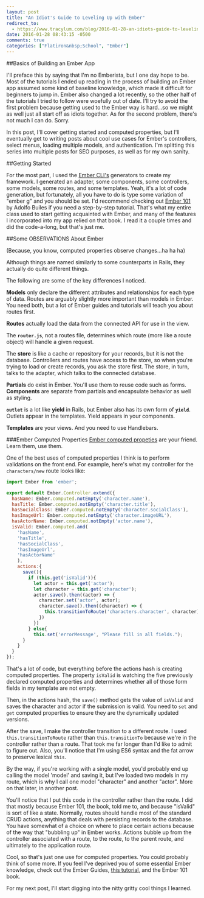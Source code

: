 ```yaml
---
layout: post
title: "An Idiot's Guide to Leveling Up with Ember"
redirect_to:
  - https://www.tracylum.com/blog/2016-01-28-an-idiots-guide-to-leveling-up-with-ember/
date: 2016-01-28 08:43:15 -0500
comments: true
categories: ["Flatiron&nbsp;School", "Ember"] 
---
```


##Basics of Building an Ember App

I'll preface this by saying that I'm no Emberista, but I one day hope to be. Most of the tutorials I ended up reading in the process of building an Ember app assumed some kind of baseline knowledge, which made it difficult for beginners to jump in. Ember also changed a lot recently, so the other half of the tutorials I tried to follow were woefully out of date. I'll try to avoid the first problem because getting used to the Ember way is hard...so we might as well just all start off as idiots together. As for the second problem, there's not much I can do. Sorry. 

In this post, I'll cover getting started and computed properties, but I'll eventually get to writing posts about cool use cases for Ember's controllers,  select menus, loading multiple models, and authentication. I'm splitting this series into multiple posts for SEO purposes, as well as for my own sanity. 

##Getting Started

For the most part, I used the [Ember CLI's](http://ember-cli.com/) generators to create my framework. I generated an adapter, some components, some controllers, some models, some routes, and some templates. Yeah, it's a lot of code generation, but fortunately, all you have to do is type some variation of "ember g" and you should be set. I'd recommend checking out [Ember 101](https://leanpub.com/ember-cli-101) by Adolfo Builes if you need a step-by-step tutorial. That's what my entire class used to start getting acquainted with Ember, and many of the features I incorporated into my app relied on that book. I read it a couple times and did the code-a-long, but that's just me. 

##Some OBSERVATIONS About Ember 

(Because, you know, computed properties observe changes...ha ha ha)

Although things are named similarly to some counterparts in Rails, they actually do quite different things. 

The following are some of the key differences I noticed. 

**Models** only declare the different attributes and relationships for each type of data. Routes are arguably slightly more important than models in Ember. You need both, but a lot of Ember guides and tutorials will teach you about routes first. 

**Routes** actually load the data from the connected API for use in the view. 

The **`router.js`**, not a routes file, determines which route (more like a route object) will handle a given request. 

The **store** is like a cache or repository for your records, but it is not the database. Controllers and routes have access to the store, so when you're trying to load or create records, you ask the store first. The store, in turn, talks to the adapter, which talks to the connected database. 

**Partials** do exist in Ember. You'll use them to reuse code such as forms. **Components** are separate from partials and encapsulate behavior as well as styling. 

**`outlet`** is a lot like **yield** in Rails, but Ember also has its own form of **`yield`**. Outlets appear in the templates. Yield appears in your components. 

**Templates** are your views. And you need to use Handlebars. 
<!-- more -->

###Ember Computed Properties 
[Ember computed propeties](http://emberjs.com/api/classes/Ember.computed.html) are your friend. Learn them, use them. 

One of the best uses of computed properties I think is to perform validations on the front end. For example, here's what my controller for the `characters/new` route looks like: 

```javascript
import Ember from 'ember';

export default Ember.Controller.extend({
  hasName: Ember.computed.notEmpty('character.name'), 
  hasTitle: Ember.computed.notEmpty('character.title'),
  hasSocialClass: Ember.computed.notEmpty('character.socialClass'),
  hasImageUrl: Ember.computed.notEmpty('character.imageURL'),
  hasActorName: Ember.computed.notEmpty('actor.name'),
  isValid: Ember.computed.and(
    'hasName',
    'hasTitle',
    'hasSocialClass',
    'hasImageUrl',
    'hasActorName'
    ),
    actions:{
      save(){
        if (this.get('isValid')){
          let actor = this.get('actor');
          let character = this.get('character');
          actor.save().then((actor) => {
            character.set('actor', actor);
            character.save().then((character) => {
              this.transitionToRoute('characters.character', character);
            })
          })
        } else{
          this.set('errorMessage', "Please fill in all fields.");
      }
    }
  }
});

```

That's a lot of code, but everything before the actions hash is creating computed properties. The property `isValid` is watching the five previously declared computed properties and determines whether all of those form fields in my template are not empty. 

Then, in the actions hash, the `save()` method gets the value of `isValid` and saves the character and actor if the submission is valid. You need to `set` and `get` computed properties to ensure they are the dynamically updated versions. 

After the save, I make the controller transition to a different route. I used `this.transitionToRoute` rather than `this.transitionTo` because we're in the controller rather than a route. That took me far longer than I'd like to admit to figure out. Also, you'll notice that I'm using ES6 syntax and the fat arrow to preserve lexical `this`. 

By the way, if you're working with a single model, you'd probably end up calling the model 'model' and saving it, but I've loaded two models in my route, which is why I call one model "character" and another "actor". More on that later, in another post. 

You'll notice that I put this code in the controller rather than the route. I did that mostly because Ember 101, the book, told me to, and because "isValid" is sort of like a state. Normally, routes should handle most of the standard CRUD actions, anything that deals with persisting records to the database. You have somewhat of a choice on where to place certain actions because of the way that "bubbling up" in Ember works. Actions bubble up from the controller associated with a route, to the route, to the parent route, and ultimately to the application route.  

Cool, so that's just one use for computed properties. You could probably think of some more. If you feel I've deprived you of some essential Ember knowledge, check out the Ember Guides, [this tutorial](http://ember.vicramon.com/the-ember-object), and the Ember 101 book.

For my next post, I'll start digging into the nitty gritty cool things I learned. 

